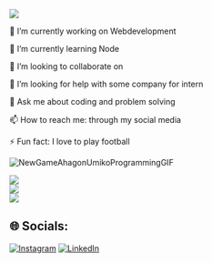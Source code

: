 ![](https://github.com/Your_Repository_Name/work-working.gif)
 
 🔭 I’m currently working on Webdevelopment
 
🌱 I’m currently learning Node

👯 I’m looking to collaborate on 

🤔 I’m looking for help with some company for intern

💬 Ask me about coding and problem solving

📫 How to reach me: through my social media

⚡ Fun fact: I love to play football

![NewGameAhagonUmikoProgrammingGIF](https://cdn.dribbble.com/users/4908/screenshots/1929165/apple-fanboy-at-work-comp.gif)<br>

![](https://github-readme-stats.vercel.app/api?username=Devrangasamy&theme=merko&hide_border=false&include_all_commits=true&count_private=true)<br/>
![](https://github-readme-streak-stats.herokuapp.com/?user=Devrangasamy&theme=merko&hide_border=false)<br/>
![](https://github-readme-stats.vercel.app/api/top-langs/?username=Devrangasamy&theme=merko&hide_border=false&include_all_commits=true&count_private=true&layout=compact)

## 🌐 Socials:
[![Instagram](https://img.shields.io/badge/Instagram-%23E4405F.svg?logo=Instagram&logoColor=white)](https://www.instagram.com/_may_boy/) [![LinkedIn](https://img.shields.io/badge/LinkedIn-%230077B5.svg?logo=linkedin&logoColor=white)](https://www.linkedin.com/in/dev-r-b-21743b205/) 
